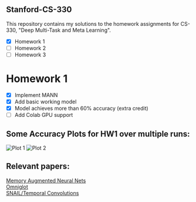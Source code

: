 ## Stanford-CS-330

This repository contains my solutions to the homework assignments for CS-330, "Deep Multi-Task and Meta Learning".

- [x] Homework 1
- [ ] Homework 2
- [ ] Homework 3

# Homework 1
- [x] Implement MANN
- [x] Add basic working model
- [x] Model achieves more than 60% accuracy (extra credit)
- [ ] Add Colab GPU support

## Some Accuracy Plots for HW1 over multiple runs:
![Plot 1](https://github.com/infinitemugen/Stanford-CS-330/blob/master/HW1/Accuracy%20Plots/1.png)
![Plot 2](https://github.com/infinitemugen/Stanford-CS-330/blob/master/HW1/Accuracy%20Plots/2.png)

## Relevant papers:
[Memory Augmented Neural Nets](http://proceedings.mlr.press/v48/santoro16.pdf)  
[Omniglot](https://web.mit.edu/cocosci/Papers/Science-2015-Lake-1332-8.pdf)  
[SNAIL/Temporal Convolutions](https://arxiv.org/pdf/1707.03141v2.pdf)  
